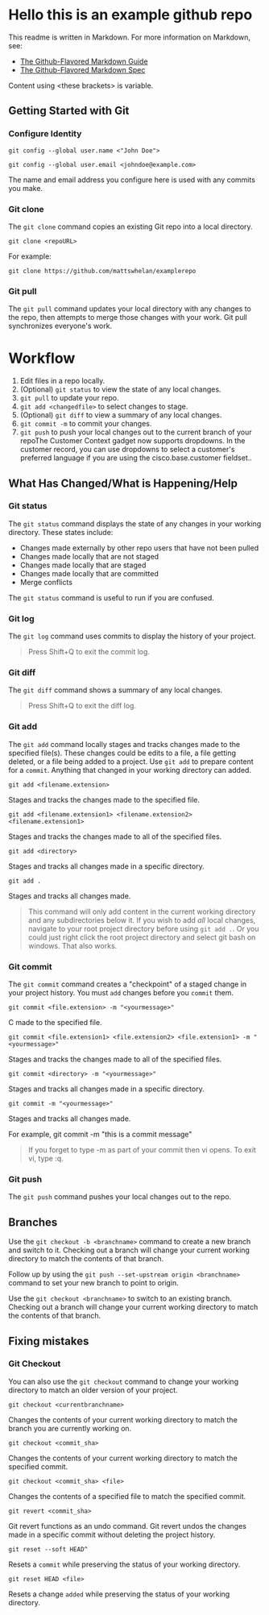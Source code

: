 # Hello this is an example github repo

This readme is written in Markdown.
For more information on Markdown, see:
* [The Github-Flavored Markdown Guide](https://guides.github.com/features/mastering-markdown/)
* [The Github-Flavored Markdown Spec](https://github.github.com/gfm/)

Content using &lt;these brackets> is variable.


## Getting Started with Git
### Configure Identity
`git config --global user.name <"John Doe">`

`git config --global user.email <johndoe@example.com>`

The name and email address you configure here is used with any commits you make.

### Git clone
The `git clone` command copies an existing Git repo into a local directory.

`git clone <repoURL>`

For example:

`git clone https://github.com/mattswhelan/examplerepo`

### Git pull
The `git pull` command updates your local directory with any changes to the repo, then attempts to merge those changes with your work. Git pull synchronizes everyone's work.

# Workflow
1. Edit files in a repo locally.
2. (Optional) `git status` to view the state of any local changes.
3. `git pull` to update your repo.
3. `git add <changedfile>` to select changes to stage.
4. (Optional) `git diff` to view a summary of any local changes.
5. `git commit -m` to commit your changes.
6. `git push` to push your local changes out to the current branch of your repoThe Customer Context gadget now supports dropdowns. In the customer record, you can use dropdowns to select a customer's preferred language if you are using the cisco.base.customer fieldset..


## What Has Changed/What is Happening/Help
### Git status
The `git status` command displays the state of any changes in your working directory. These states include:
* Changes made externally by other repo users that have not been pulled
* Changes made locally that are not staged
* Changes made locally that are staged
* Changes made locally that are committed
* Merge conflicts

The `git status` command is useful to run if you are confused.

### Git log
The `git log` command uses commits to display the history of your project.

>Press Shift+Q to exit the commit log.

### Git diff
The `git diff` command shows a summary of any local changes.
>Press Shift+Q to exit the diff log.

### Git add
The `git add` command locally stages and tracks changes made to the specified file(s). These changes could be edits to a file, a file getting deleted, or a file being added to a project. Use `git add` to prepare content for a `commit`. Anything that changed in your working directory can added.

`git add <filename.extension>`

Stages and tracks the changes made to the specified file.

`git add <filename.extension1> <filename.extension2> <filename.extension1>`

Stages and tracks the changes made to all of the specified files.

`git add <directory>`

Stages and tracks all changes made in a specific directory.

`git add .`

Stages and tracks all changes made.

>This command will only add content in the current working directory and any subdirectories below it. If you wish to add _all_ local changes, navigate to your root project directory before using `git add .`. Or you could just right click the root project directory and select git bash on windows. That also works.


### Git commit
The `git commit` command creates a "checkpoint" of a staged change in your project history. You must `add` changes before you `commit` them.

`git commit <file.extension> -m "<yourmessage>"`

C made to the specified file.

`git commit <file.extension1> <file.extension2> <file.extension1> -m "<yourmessage>"`

Stages and tracks the changes made to all of the specified files.

`git commit <directory> -m "<yourmessage>"`

Stages and tracks all changes made in a specific directory.

`git commit -m "<yourmessage>"`

Stages and tracks all changes made.

For example, git commit -m "this is a commit message"

>If you forget to type -m as part of your commit then vi opens. To exit vi, type :q.

### Git push
The `git push` command pushes your local changes out to the repo.

## Branches
Use the `git checkout -b <branchname>` command to create a new branch and switch to it. Checking out a branch will change your current working directory to match the contents of that branch.

Follow up by using the `git push --set-upstream origin <branchname>` command to set your new branch to point to origin.


Use the `git checkout <branchname>` to switch to an existing branch. Checking out a branch will change your current working directory to match the contents of that branch.

## Fixing mistakes
### Git Checkout
You can also use the `git checkout` command to change your working directory to match an older version of your project.

`git checkout <currentbranchname>`

Changes the contents of your current working directory to match the branch you are currently working on.

`git checkout <commit_sha>`

Changes the contents of your current working directory to match the specified commit.

`git checkout <commit_sha> <file>`

Changes the contents of a specified file to match the specified commit.

`git revert <commit_sha>`

Git revert functions as an undo command. Git revert undos the changes made in a specific commit without deleting the project history.

`git reset --soft HEAD^`

Resets a `commit` while preserving the status of your working directory.

`git reset HEAD <file>`

Resets a change `added` while preserving the status of your working directory.


<!--Get to this later

git reset --hard HEAD~1

git reset --hard <commit_sha>

git merge --abort

git cherry-pick <commit_sha>
--->
